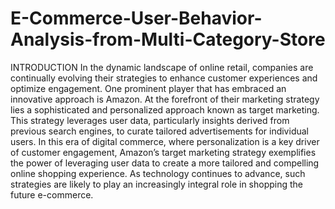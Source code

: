 # E-Commerce-User-Behavior-Analysis-from-Multi-Category-Store


INTRODUCTION
In the dynamic landscape of online retail, companies are continually evolving their strategies to enhance customer experiences and optimize engagement. One prominent player that has embraced an innovative approach is Amazon. At the forefront of their marketing strategy lies a sophisticated and personalized approach known as target marketing. This strategy leverages user data, particularly insights derived from previous search engines, to curate tailored advertisements for individual users. In this era of digital commerce, where personalization is a key driver of customer engagement, Amazon’s target marketing strategy exemplifies the power of leveraging user data to create a more tailored and compelling online shopping experience. As technology continues to advance, such strategies are likely to play an increasingly integral role in shopping the future e-commerce.

